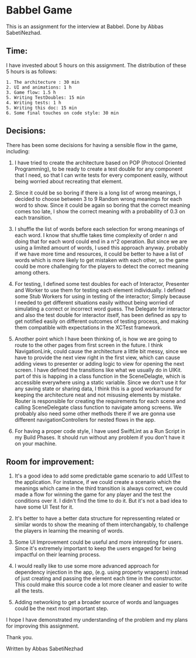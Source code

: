 #  Babbel Game

This is an assignment for the interview at Babbel. Done by Abbas SabetiNezhad.

## Time:

I have invested about 5 hours on this assignment. The distribution of these 5 hours is as follows:

    1. The architecture : 30 min
    2. UI and animations: 1 h
    3. Game flow: 1.5 h
    5. Writing TestDoubles: 15 min
    4. Writing tests: 1 h
    5. Writing this doc: 15 min
    6. Some final touches on code style: 30 min

## Decisions:

There has been some decisions for having a sensible flow in the game, including:

1. I have tried to create the architecture based on POP (Protocol Oriented Programming), to be ready to create a test double for any component that I need, so that I can write tests for every component easily, without being worried about recreating that element.

2. Since it could be so boring if there is a long list of wrong meanings, I decided to choose between 3 to 9 Random wrong meanings for each word to show. Since it could be again so boring that the correct meaning comes too late, I show the correct meaning with a probability of 0.3 on each transition.
    
3. I shuffle the list of words before each selection for wrong meanings of each word. I know that shuffle takes time complexity of order n and doing that for each word could end in a n^2 operation. But since we are using a limited amount of words, I used this approach anyway. probably if we have more time and resources, it could be better to have a list of words which is more likely to get mistaken with each other, so the game could be more challenging for the players to detect the correct meaning among others.
    
4. For testing, I defined some test doubles for each of Interactor, Presenter and Worker to use them for testing each element individually. I defined some Stub Workers for using in testing of the interactor; Simply because I needed to get different situations easily without being worried of simulating a correct or incorrect word guess. The Delegate for interactor and also the test double for interactor itself, has been defined as spy to get notified easily on different outcomes of testing process, and making them compatible with expectations in the XCTest framework.

5. Another point which I have been thinking of, is how we are going to route to the other pages from first screen in the future. I think NavigationLink, could cause the architecture a little bit messy, since we have to provide the next view right in the first view, which can cause adding views to presenter or adding logic to view for opening the next screen. I have defined the transitions like what we usually do in UIKit. part of this is happing in a class function in the SceneDelagte, which is accessible everywhere using a static variable. Since we don't use it for any saving state or sharing data, I think this is a good workaround for keeping the architecture neat and not misusing elements by mistake. Router is responsible for creating the requirements for each scene and calling SceneDelegate class function to navigate among screens. We probably also need some other methods there if we are gonna use different navigationControllers for nested flows in the app.

6. For having a proper code style, I have used SwiftLint as a Run Script in my Build Phases. It should run without any problem if you don't have it on your machine.

## Room for improvement:

1. It's a good idea to add some predictable game scenario to add UITest to the application. For instance, if we could create a scenario which the meanings which came in the third transition is always correct, we could made a flow for winning the game for any player and the test the conditions over it. I didn't find the time to do it. But it's not a bad idea to have some UI Test for it.
    
2. It's better to have a better data structure for repressenting related or similar words to show the meaning of them interchangably, to challenge the players in learning the meaning of words.
    
3. Some UI Improvement could be useful and more interesting for users. Since it's extremely important to keep the users engaged for being impactful on their learning process.
    
4. I would really like to use some more advanced approach for dependency injection in the app, (e.g. using property wrappers) instead of just creating and passing the element each time in the constructor. This could make this source code a lot more cleaner and easier to write all the tests.
    
5. Adding networking to get a broader source of words and languages could be the next most important step.
    
    

I hope I have demonstrated my understanding of the problem and my plans for improving this assignment.

Thank you.

Written by Abbas SabetiNezhad
